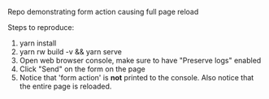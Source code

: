 Repo demonstrating form action causing full page reload

Steps to reproduce:

  1. yarn install
  2. yarn rw build -v && yarn serve
  3. Open web browser console, make sure to have "Preserve logs" enabled
  4. Click "Send" on the form on the page
  5. Notice that 'form action' is **not** printed to the console. Also notice
     that the entire page is reloaded.
